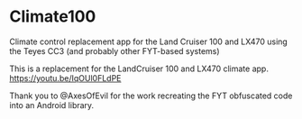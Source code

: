 # Climate100
Climate control replacement app for the Land Cruiser 100 and LX470 using the Teyes CC3 (and probably other FYT-based systems)


This is a replacement for the LandCruiser 100 and LX470 climate app.
https://youtu.be/IqOUl0FLdPE

Thank you to @AxesOfEvil for the work recreating the FYT obfuscated code into an Android library.
